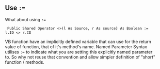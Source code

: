 ## Use `:=` 

What about using `:=`
```vbnet
 Public Shared Operator <>(l As Source, r As source) As Boolean := l.ID <> r.ID
```
VB function have an implicitly defined variable that can use for the return value of function, that of it's method's name.
Named Parameter Syntax utilises `:=` to indicate what you are setting this explicitly named parameter to.
So why not reuse that convention and allow simpler definition of "short" function / methods.

